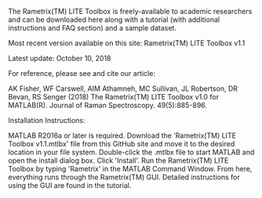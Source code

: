The Rametrix(TM) LITE Toolbox is freely-available to academic researchers and can be downloaded here along with a tutorial (with additional instructions and FAQ section) and a sample dataset. 

Most recent version available on this site: Rametrix(TM) LITE Toolbox v1.1

Latest update: October 10, 2018

For reference, please see and cite our article:

AK Fisher, WF Carswell, AIM Athamneh, MC Sullivan, JL Robertson, DR Bevan, RS Senger (2018) The Rametrix(TM) LITE Toolbox v1.0 for MATLAB(R). Journal of Raman Spectroscopy. 49(5):885-896.

Installation Instructions:

MATLAB R2016a or later is required. Download the 'Rametrix(TM) LITE Toolbox v1.1.mtlbx' file from this GitHub site and move it to the desired location in your file system. Double-click the .mtlbx file to start MATLAB and open the install dialog box. Click 'Install'. Run the Rametrix(TM) LITE Toolbox by typing 'Rametrix' in the MATLAB Command Window. From here, everything runs through the Rametrix(TM) GUI. Detailed instructions for using the GUI are found in the tutorial.
